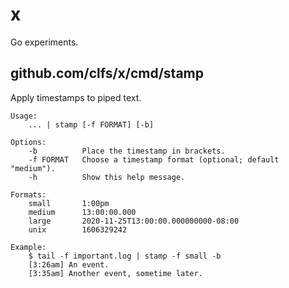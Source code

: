 # x

Go experiments.

## github.com/clfs/x/cmd/stamp

Apply timestamps to piped text.

```text
Usage:
    ... | stamp [-f FORMAT] [-b]

Options:
    -b          Place the timestamp in brackets.
    -f FORMAT   Choose a timestamp format (optional; default "medium").
    -h          Show this help message.

Formats:
    small       1:00pm
    medium      13:00:00.000
    large       2020-11-25T13:00:00.000000000-08:00
    unix        1606329242

Example:
    $ tail -f important.log | stamp -f small -b
    [3:26am] An event.
    [3:35am] Another event, sometime later.
```
